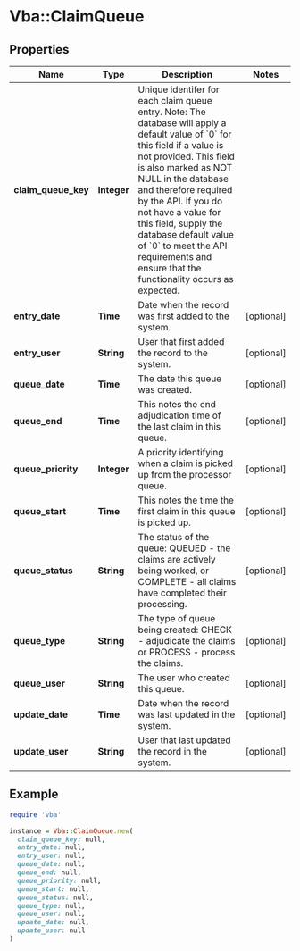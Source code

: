 # Vba::ClaimQueue

## Properties

| Name | Type | Description | Notes |
| ---- | ---- | ----------- | ----- |
| **claim_queue_key** | **Integer** | Unique identifer for each claim queue entry.  Note: The database will apply a default value of &#x60;0&#x60; for this field if a value is not provided.  This field is also marked as NOT NULL in the database and therefore required by the API.  If you do not have a value for this field, supply the database default value of &#x60;0&#x60; to meet the API requirements and ensure that the functionality occurs as expected. |  |
| **entry_date** | **Time** | Date when the record was first added to the system. | [optional] |
| **entry_user** | **String** | User that first added the record to the system. | [optional] |
| **queue_date** | **Time** | The date this queue was created. | [optional] |
| **queue_end** | **Time** | This notes the end adjudication time of the last claim in this queue. | [optional] |
| **queue_priority** | **Integer** | A priority identifying when a claim is picked up from the processor queue. | [optional] |
| **queue_start** | **Time** | This notes the time the first claim in this queue is picked up. | [optional] |
| **queue_status** | **String** | The status of the queue: QUEUED - the claims are actively being worked, or COMPLETE - all claims have completed their processing. | [optional] |
| **queue_type** | **String** | The type of queue being created: CHECK - adjudicate the claims or PROCESS - process the claims. | [optional] |
| **queue_user** | **String** | The user who created this queue. | [optional] |
| **update_date** | **Time** | Date when the record was last updated in the system. | [optional] |
| **update_user** | **String** | User that last updated the record in the system. | [optional] |

## Example

```ruby
require 'vba'

instance = Vba::ClaimQueue.new(
  claim_queue_key: null,
  entry_date: null,
  entry_user: null,
  queue_date: null,
  queue_end: null,
  queue_priority: null,
  queue_start: null,
  queue_status: null,
  queue_type: null,
  queue_user: null,
  update_date: null,
  update_user: null
)
```

